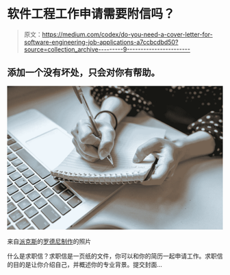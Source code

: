 # 软件工程工作申请需要附信吗？

> 原文：<https://medium.com/codex/do-you-need-a-cover-letter-for-software-engineering-job-applications-a7ccbcdbd50?source=collection_archive---------9----------------------->

## 添加一个没有坏处，只会对你有帮助。

![](img/6ce74ba8453b3bbc001806f592bcbf5c.png)

来自[派克斯](https://www.pexels.com/photo/person-writing-on-white-paper-5915193/?utm_content=attributionCopyText&utm_medium=referral&utm_source=pexels)的[罗德尼制作](https://www.pexels.com/@rodnae-prod?utm_content=attributionCopyText&utm_medium=referral&utm_source=pexels)的照片

什么是求职信？求职信是一页纸的文件，你可以和你的简历一起申请工作。求职信的目的是让你介绍自己，并概述你的专业背景。提交封面…